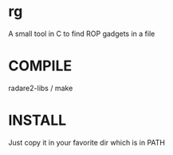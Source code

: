 # rg
A small tool in C to find ROP gadgets in a file

# COMPILE
radare2-libs / make 

# INSTALL
Just copy it in your favorite dir which is in PATH
